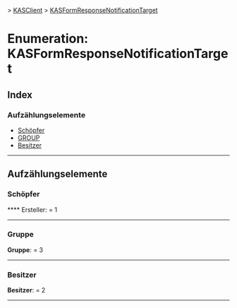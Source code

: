 [](../README.md) > [KASClient](../modules/kasclient.md) > [KASFormResponseNotificationTarget](../enums/kasclient.kasformresponsenotificationtarget.md)

# <a name="enumeration-kasformresponsenotificationtarget"></a>Enumeration: KASFormResponseNotificationTarget

## <a name="index"></a>Index 

### <a name="enumeration-members"></a>Aufzählungselemente

* [Schöpfer](kasclient.kasformresponsenotificationtarget.md#creator)
* [GROUP](kasclient.kasformresponsenotificationtarget.md#group)
* [Besitzer](kasclient.kasformresponsenotificationtarget.md#owners)

---

## <a name="enumeration-members"></a>Aufzählungselemente

<a id="creator"></a>

###  <a name="creator"></a>Schöpfer

**** Ersteller: = 1

___
<a id="group"></a>

###  <a name="group"></a>Gruppe

**Gruppe**: = 3

___
<a id="owners"></a>

###  <a name="owners"></a>Besitzer

**Besitzer**: = 2

___

